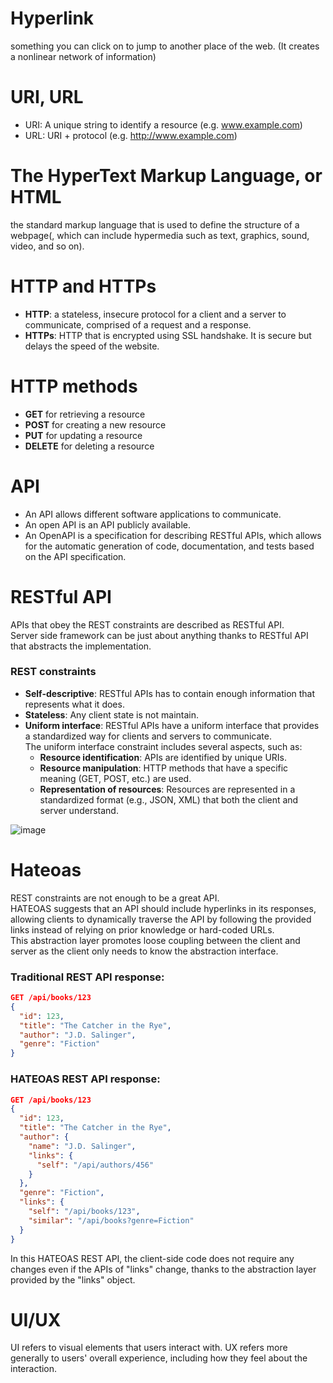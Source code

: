 # Hyperlink
something you can click on to jump to another place of the web. (It creates a nonlinear network of information)

# URI, URL
- URI: A unique string to identify a resource (e.g. www.example.com)
- URL: URI + protocol (e.g. http://www.example.com)

# The HyperText Markup Language, or HTML
the standard markup language that is used to define the structure of a webpage(, which can include hypermedia such as text, graphics, sound, video, and so on).

# HTTP and HTTPs
- **HTTP**: a stateless, insecure protocol for a client and a server to communicate, comprised of a request and a response.
- **HTTPs**: HTTP that is encrypted using SSL handshake. It is secure but delays the speed of the website.

# HTTP methods
- **GET** for retrieving a resource
- **POST** for creating a new resource
- **PUT** for updating a resource
- **DELETE** for deleting a resource

# API
- An API allows different software applications to communicate.
- An open API is an API publicly available.
- An OpenAPI is a specification for describing RESTful APIs, which allows for the automatic generation of code, documentation, and tests based on the API specification.

# RESTful API
APIs that obey the REST constraints are described as RESTful API.<br>
Server side framework can be just about anything thanks to RESTful API that abstracts the implementation.
### REST constraints
- **Self-descriptive**: RESTful APIs has to contain enough information that represents what it does.
- **Stateless**: Any client state is not maintain.
- **Uniform interface**: RESTful APIs have a uniform interface that provides a standardized way for clients and servers to communicate.<br>
The uniform interface constraint includes several aspects, such as:<br>
  - **Resource identification**: APIs are identified by unique URIs.
  - **Resource manipulation**: HTTP methods that have a specific meaning (GET, POST, etc.) are used.
  - **Representation of resources**: Resources are represented in a standardized format (e.g., JSON, XML) that both the client and server understand.

![image](https://user-images.githubusercontent.com/67142421/183272701-c6526ec7-79dd-4a9e-a72e-204dee53a978.png)<br>

# Hateoas
REST constraints are not enough to be a great API.<br>
HATEOAS suggests that an API should include hyperlinks in its responses, allowing clients to dynamically traverse the API by following the provided links instead of relying on prior knowledge or hard-coded URLs.<br>
This abstraction layer promotes loose coupling between the client and server as the client only needs to know the abstraction interface.<br>

### Traditional REST API response:
~~~json
GET /api/books/123
{
  "id": 123,
  "title": "The Catcher in the Rye",
  "author": "J.D. Salinger",
  "genre": "Fiction"
}
~~~
### HATEOAS REST API response:
~~~json
GET /api/books/123
{
  "id": 123,
  "title": "The Catcher in the Rye",
  "author": {
    "name": "J.D. Salinger",
    "links": {
      "self": "/api/authors/456"
    }
  },
  "genre": "Fiction",
  "links": {
    "self": "/api/books/123",
    "similar": "/api/books?genre=Fiction"
  }
}

~~~
In this HATEOAS REST API, the client-side code does not require any changes even if the APIs of "links" change, thanks to the abstraction layer provided by the "links" object.

# UI/UX
UI refers to visual elements that users interact with. UX refers more generally to users' overall experience, including how they feel about the interaction.
